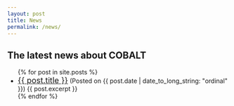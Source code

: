 ```yaml
---
layout: post
title: News
permalink: /news/
---
```

## The latest news about COBALT

<ul>
  {% for post in site.posts %}
    <li>
      <a href="{{ post.url }}"><span style="font-size:large">{{ post.title }}</span></a> (Posted on {{ post.date | date_to_long_string: "ordinal" }})
      {{ post.excerpt }}
    </li>
  {% endfor %}
</ul>
